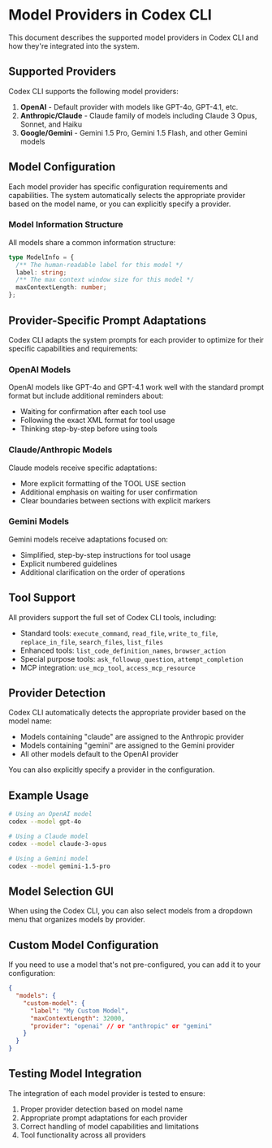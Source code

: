 # Model Providers in Codex CLI

This document describes the supported model providers in Codex CLI and how they're integrated into the system.

## Supported Providers

Codex CLI supports the following model providers:

1. **OpenAI** - Default provider with models like GPT-4o, GPT-4.1, etc.
2. **Anthropic/Claude** - Claude family of models including Claude 3 Opus, Sonnet, and Haiku
3. **Google/Gemini** - Gemini 1.5 Pro, Gemini 1.5 Flash, and other Gemini models

## Model Configuration

Each model provider has specific configuration requirements and capabilities. The system automatically selects the appropriate provider based on the model name, or you can explicitly specify a provider.

### Model Information Structure

All models share a common information structure:

```typescript
type ModelInfo = {
  /** The human-readable label for this model */
  label: string;
  /** The max context window size for this model */
  maxContextLength: number;
};
```

## Provider-Specific Prompt Adaptations

Codex CLI adapts the system prompts for each provider to optimize for their specific capabilities and requirements:

### OpenAI Models

OpenAI models like GPT-4o and GPT-4.1 work well with the standard prompt format but include additional reminders about:

- Waiting for confirmation after each tool use
- Following the exact XML format for tool usage
- Thinking step-by-step before using tools

### Claude/Anthropic Models

Claude models receive specific adaptations:

- More explicit formatting of the TOOL USE section
- Additional emphasis on waiting for user confirmation
- Clear boundaries between sections with explicit markers

### Gemini Models

Gemini models receive adaptations focused on:

- Simplified, step-by-step instructions for tool usage
- Explicit numbered guidelines
- Additional clarification on the order of operations

## Tool Support

All providers support the full set of Codex CLI tools, including:

- Standard tools: `execute_command`, `read_file`, `write_to_file`, `replace_in_file`, `search_files`, `list_files`
- Enhanced tools: `list_code_definition_names`, `browser_action`
- Special purpose tools: `ask_followup_question`, `attempt_completion`
- MCP integration: `use_mcp_tool`, `access_mcp_resource`

## Provider Detection

Codex CLI automatically detects the appropriate provider based on the model name:

- Models containing "claude" are assigned to the Anthropic provider
- Models containing "gemini" are assigned to the Gemini provider
- All other models default to the OpenAI provider

You can also explicitly specify a provider in the configuration.

## Example Usage

```bash
# Using an OpenAI model
codex --model gpt-4o

# Using a Claude model
codex --model claude-3-opus

# Using a Gemini model
codex --model gemini-1.5-pro
```

## Model Selection GUI

When using the Codex CLI, you can also select models from a dropdown menu that organizes models by provider.

## Custom Model Configuration

If you need to use a model that's not pre-configured, you can add it to your configuration:

```json
{
  "models": {
    "custom-model": {
      "label": "My Custom Model",
      "maxContextLength": 32000,
      "provider": "openai" // or "anthropic" or "gemini"
    }
  }
}
```

## Testing Model Integration

The integration of each model provider is tested to ensure:

1. Proper provider detection based on model name
2. Appropriate prompt adaptations for each provider
3. Correct handling of model capabilities and limitations
4. Tool functionality across all providers
